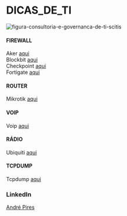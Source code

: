 # DICAS_DE_TI   

![figura-consultoria-e-governanca-de-ti-scitis](https://user-images.githubusercontent.com/30474126/109063568-ae4c5000-76bf-11eb-8764-c2b5e108cc47.png)

#### FIREWALL   
Aker [aqui](https://github.com/piresand/DICAS_DE_TI/tree/main/FIREWALL/AKER)   
Blockbit [aqui](https://github.com/piresand/DICAS_DE_TI/tree/main/FIREWALL/BLOCKBIT)   
Checkpoint [aqui](https://github.com/piresand/DICAS_DE_TI/tree/main/FIREWALL/CHECKPOINT)     
Fortigate [aqui](https://github.com/piresand/DICAS_DE_TI/tree/main/FIREWALL/FORTIGATE)     
#### ROUTER     
Mikrotik [aqui](https://github.com/piresand/DICAS_DE_TI/blob/main/ROUTER/comandos_mikrotik.md)      
#### VOIP    
Voip [aqui](https://github.com/piresand/DICAS_DE_TI/tree/main/VOIP)    
#### RÁDIO
Ubiquiti [aqui](https://github.com/piresand/DICAS_DE_TI/blob/main/RADIO/comando_radio_ubiquit.md)      
#### TCPDUMP    
Tcpdump [aqui](https://github.com/piresand/DICAS_DE_TI/tree/main/TCPDUMP)    






### LinkedIn

<div class="LI-profile-badge"  data-version="v1" data-size="medium" data-locale="pt_BR" data-type="horizontal" data-theme="dark" data-vanity="andre-s-pires"><a class="LI-simple-link" href='https://br.linkedin.com/in/andre-s-pires?trk=profile-badge'>André Pires</a></div>
